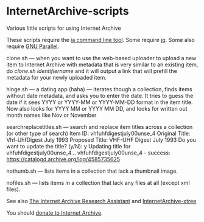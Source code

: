 # InternetArchive-scripts
Various little scripts for using Internet Archive

These scripts require the [ia command line tool](https://archive.org/developers/quick-start-cli.html). Some require [jq](https://jqlang.github.io/jq/). Some also require [GNU Parallel](https://opensource.com/article/18/5/gnu-parallel).

clone.sh — when you want to use the web-based uploader to upload a new item to Internet Archive with metadata that is very similar to an existing item, do _clone.sh identifiername_ and it will output a link that will prefill the metadata for your newly uploaded item.

hinge.sh — a dating app (haha) — iterates though a collection, finds items without date metadata, and asks you to enter the date. It tries to guess the date if it sees YYYY or YYYY-MM or YYYY-MM-DD format in the item title. Now also looks for YYYY MM or YYYY MM DD, and looks for written out month names like Nov or November

searchreplacetitles.sh — search and replace item titles across a collection (or other type of search)
  Item ID: vhfuhfdigestjuly00unse_4
  Original Title: Vhf-UhfDigest July 1993
  Proposed Title: VHF-UHF Digest July 1993
  Do you want to update the title? (y/N): y
  Updating title for vhfuhfdigestjuly00unse_4...
  vhfuhfdigestjuly00unse_4 - success: https://catalogd.archive.org/log/4585735625

nothumb.sh — lists items in a collection that lack a thumbnail image.

nofiles.sh — lists items in a collection that lack any files at all (except xml files).

See also [The Internet Archive Research Assistant](https://github.com/savetz/tiara) and [InternetArchive-xtree](https://github.com/savetz/InternetArchive-xtree)

You should [donate to Internet Archive](https://archive.org/donate).
